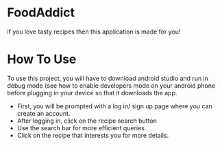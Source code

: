 # FoodAddict
if you love tasty recipes then this application is made for you!

# How To Use
To use this project, you will have to download android studio and run in debug mode (see how to enable developers mode on your android phone before plugging in your device so that
it downloads the app.
- First, you will be prompted with a log in/ sign up page where you can create an account.
- After logging in, click on the recipe search button
- Use the search bar for more efficient queries.
- Click on the recipe that interests you for more details. 
